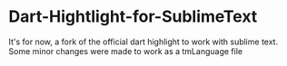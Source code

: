 # Dart-Hightlight-for-SublimeText
It's for now, a fork of the official dart highlight to work with sublime text. Some minor changes were made  to work as a tmLanguage file
